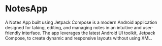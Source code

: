 # NotesApp
A Notes App built using Jetpack Compose is a modern Android application designed for taking, editing, and managing notes in an intuitive and user-friendly interface. The app leverages the latest Android UI toolkit, Jetpack Compose, to create dynamic and responsive layouts without using XML.
